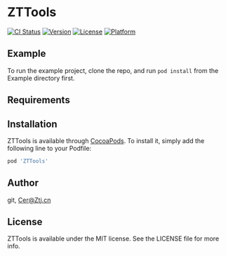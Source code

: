 # ZTTools

[![CI Status](https://img.shields.io/travis/git/ZTTools.svg?style=flat)](https://travis-ci.org/git/ZTTools)
[![Version](https://img.shields.io/cocoapods/v/ZTTools.svg?style=flat)](https://cocoapods.org/pods/ZTTools)
[![License](https://img.shields.io/cocoapods/l/ZTTools.svg?style=flat)](https://cocoapods.org/pods/ZTTools)
[![Platform](https://img.shields.io/cocoapods/p/ZTTools.svg?style=flat)](https://cocoapods.org/pods/ZTTools)

## Example

To run the example project, clone the repo, and run `pod install` from the Example directory first.

## Requirements

## Installation

ZTTools is available through [CocoaPods](https://cocoapods.org). To install
it, simply add the following line to your Podfile:

```ruby
pod 'ZTTools'
```

## Author

git, Cer@Ztj.cn

## License

ZTTools is available under the MIT license. See the LICENSE file for more info.
